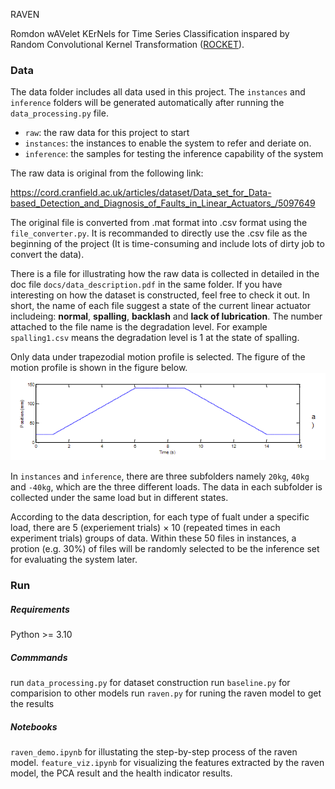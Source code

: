 RAVEN

Romdon wAVelet KErNels for Time Series Classification inspared by Random Convolutional Kernel Transformation ([ROCKET](https://arxiv.org/abs/1910.13051)).

### Data
The data folder includes all data used in this project. The `instances` and `inference` folders will be generated automatically after running the `data_processing.py` file.

- `raw`: the raw data for this project to start
- `instances`: the instances to enable the system to refer and deriate on. 
- `inference`: the samples for testing the inference capability of the system  

The raw data is original from the following link:

https://cord.cranfield.ac.uk/articles/dataset/Data_set_for_Data-based_Detection_and_Diagnosis_of_Faults_in_Linear_Actuators_/5097649

The original file is converted from .mat format into .csv format using the `file_converter.py`. It is recommanded to directly use the .csv file as the beginning of the project (It is time-consuming and include lots of dirty job to convert the data).  

There is a file for illustrating how the raw data is collected in detailed in the doc file `docs/data_description.pdf` in the same folder. If you have interesting on how the dataset is constructed, feel free to check it out. In short, the name of each file suggest a state of the current linear actuator includeing: **normal**, **spalling**, **backlash** and **lack of lubrication**. The number attached to the file name is the degradation level. For example `spalling1.csv` means the degradation level is 1 at the state of spalling. 

Only data under trapezodial motion profile is selected. The figure of the motion profile is shown in the figure below.
![](assets/motion_profile.PNG)

In `instances` and `inference`, there are three subfolders namely `20kg`, `40kg` and `-40kg`, which are the three different loads. The data in each subfolder is collected under the same load but in different states.

According to the data description, for each type of fualt under a specific load, there are 5 (experiement trials) $\times$ 10 (repeated times in each experiment trials) groups of data. Within these 50 files in instances, a protion (e.g. 30%) of files will be randomly selected to be the inference set for evaluating the system later. 

### Run

##### Requirements
Python >= 3.10

##### Commmands
run `data_processing.py` for dataset construction
run `baseline.py` for comparision to other models
run `raven.py` for runing the raven model to get the results

##### Notebooks
`raven_demo.ipynb` for illustating the step-by-step process of the raven model.
`feature_viz.ipynb` for visualizing the features extracted by the raven model, the PCA result and the health indicator results.